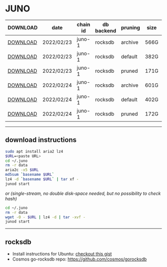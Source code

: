 # JUNO
 
| DOWNLOAD  | date | chain id | db backend | pruning | size | file name | hash |
| --------- | ---- | -------- | ---------- | ------- | ---- | --------- | ---- |
| [DOWNLOAD](https://quicksync.ccvalidators.com/SNAPSHOTS/juno-1_20220223_archive.tar.lz4) | 2022/02/23 | juno-1 | rocksdb | archive | 566G | juno-1_20220223_archive.tar.lz4 | f5d42284c8b5d37058e3a15c42994f92 |
| [DOWNLOAD](https://quicksync.ccvalidators.com/SNAPSHOTS/juno-1_20220223_default.tar.lz4) | 2022/02/23 | juno-1 | rocksdb | default | 382G | juno-1_20220223_default.tar.lz4 | 9117a0c8aaaca6e90f1614474cfe4694 |
| [DOWNLOAD](https://quicksync.ccvalidators.com/SNAPSHOTS/juno-1_20220223_pruned.tar.lz4) | 2022/02/23 | juno-1 | rocksdb | pruned | 171G | juno-1_20220223_pruned.tar.lz4 | 1c626ca8e862c12e64cc4d52dd577f67 |
| [DOWNLOAD](https://quicksync.ccvalidators.com/SNAPSHOTS/juno-1_20220224_archive.tar.lz4) | 2022/02/24 | juno-1 | rocksdb | archive | 601G | juno-1_20220224_archive.tar.lz4 | 12f79d8d4e1762f077dc78b46bc2f3e3 |
| [DOWNLOAD](https://quicksync.ccvalidators.com/SNAPSHOTS/juno-1_20220224_default.tar.lz4) | 2022/02/24 | juno-1 | rocksdb | default | 402G | juno-1_20220224_default.tar.lz4 | db56e613c7da2906c8bf8e81cd5609aa |
| [DOWNLOAD](https://quicksync.ccvalidators.com/SNAPSHOTS/juno-1_20220224_pruned.tar.lz4) | 2022/02/24 | juno-1 | rocksdb | pruned | 172G | juno-1_20220224_pruned.tar.lz4 |  |
 
---
## download instructions
 
```sh
sudo apt install aria2 lz4
$URL=<paste URL>
cd ~/.juno
rm -r data
aria2c -x5 $URL
md5sum `basename $URL`
lz4 -d `basename $URL` | tar xf -
junod start
```
*or (single-stream, no double disk-space needed, but no possibility to check hash)*
```sh
cd ~/.juno
rm -r data
wget -O - $URL | lz4 -d | tar -xvf -
junod start
```
 
---
## rocksdb
 
- Install instructions for Ubuntu: [checkout this gist](https://gist.github.com/clemensgg/907de16baa203946633ddca462cbf597)
- Cosmos go-rocksdb repo: https://github.com/cosmos/gorocksdb
